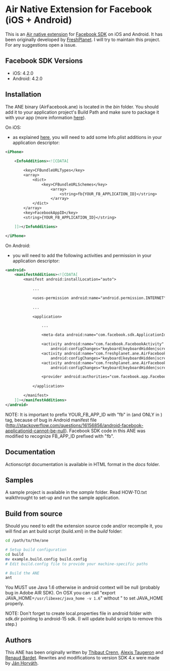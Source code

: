 Air Native Extension for Facebook (iOS + Android)
======================================

This is an [Air native extension](http://www.adobe.com/devnet/air/native-extensions-for-air.html) for [Facebook SDK](https://developers.facebook.com/docs#apis-and-sdks) on iOS and Android. It has been originally developed by [FreshPlanet](http://freshplanet.com). I will try to maintain this project. For any suggestions open a issue.


Facebook SDK Versions
---------

* iOS: 4.2.0
* Android: 4.2.0


Installation
---------

The ANE binary (AirFacebook.ane) is located in the *bin* folder. You should add it to your application project's Build Path and make sure to package it with your app (more information [here](http://help.adobe.com/en_US/air/build/WS597e5dadb9cc1e0253f7d2fc1311b491071-8000.html)).

On iOS:

* as explained [here](http://developers.facebook.com/docs/mobile/ios/build/), you will need to add some Info.plist additions in your application descriptor:

```xml
<iPhone>
    
    <InfoAdditions><![CDATA[

        <key>CFBundleURLTypes</key>
        <array>
            <dict>
                <key>CFBundleURLSchemes</key>
                    <array>
                        <string>fb{YOUR_FB_APPLICATION_ID}</string>
                    </array>
            </dict>
        </array>
        <key>FacebookAppID</key>
        <string>{YOUR_FB_APPLICATION_ID}</string>

    ]]></InfoAdditions>

</iPhone>
```

On Android:

* you will need to add the following activities and permission in your application descriptor:

```xml
<android>
    <manifestAdditions><![CDATA[
        <manifest android:installLocation="auto">
            
            ...

            <uses-permission android:name="android.permission.INTERNET"/>
            
            ...

            <application>

                ...

                <meta-data android:name="com.facebook.sdk.ApplicationId" android:value="fb{YOUR_FB_APPLICATION_ID}"/>

                <activity android:name="com.facebook.FacebookActivity" android:theme="@android:style/Theme.Translucent.NoTitleBar"
                    android:configChanges="keyboard|keyboardHidden|screenLayout|screenSize|orientation" android:label="{YOUR_APP_NAME}" />
                <activity android:name="com.freshplanet.ane.AirFacebook.LoginActivity" android:theme="@android:style/Theme.Translucent.NoTitleBar"
                    android:configChanges="keyboard|keyboardHidden|screenLayout|screenSize|orientation" />
                <activity android:name="com.freshplanet.ane.AirFacebook.ShareDialogActivity" android:theme="@android:style/Theme.Translucent.NoTitleBar"
                    android:configChanges="keyboard|keyboardHidden|screenLayout|screenSize|orientation" />

                <provider android:authorities="com.facebook.app.FacebookContentProvider{YOUR_FB_APPLICATION_ID}" android:name="com.facebook.FacebookContentProvider" android:exported="true"/>
                
            </application>

        </manifest>
    ]]></manifestAdditions>
</android>
```

NOTE: It is important to prefix YOUR_FB_APP_ID with "fb" in <meta-data> (and ONLY in <meta-data>) tag, because of bug in Android manifest file (http://stackoverflow.com/questions/16156856/android-facebook-applicationid-cannot-be-null). Facebook SDK code in this ANE was modified to recognize FB_APP_ID prefixed with "fb".

Documentation
--------

Actionscript documentation is available in HTML format in the *docs* folder.


Samples
--------

A sample project is available in the *sample* folder.
Read HOW-TO.txt walkthrought to set-up and run the sample application.


Build from source
---------

Should you need to edit the extension source code and/or recompile it, you will find an ant build script (build.xml) in the *build* folder:
    
```bash
cd /path/to/the/ane

# Setup build configuration
cd build
mv example.build.config build.config
# Edit build.config file to provide your machine-specific paths

# Build the ANE
ant
```

You MUST use Java 1.6 otherwise in android context will be null (probably bug in Adobe AIR SDK). On OSX you can call "export JAVA_HOME=`/usr/libexec/java_home -v 1.6`" without " to set JAVA_HOME properly.

NOTE:
Don't forget to create local.properties file in android folder with sdk.dir pointing to android-15 sdk. (I will update build scripts to remove this step.)


Authors
------

This ANE has been originally written by [Thibaut Crenn](https://github.com/titi-us), [Alexis Taugeron](http://alexistaugeron.com) and [Renaud Bardet](http://github.com/renaudbardet). Rewrites and modifications to version SDK 4.x were made by [Ján Horváth](https://github.com/nodrock).


